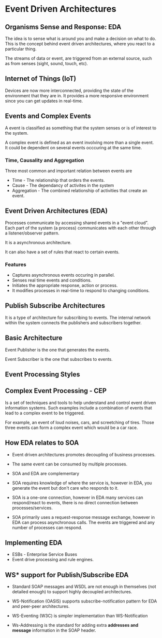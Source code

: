 # Event Driven Architectures

## Organisms Sense and Response: EDA

The idea is to sense what is around you and make a decision on what to do. This is the concept behind event driven architectures, where you react to a particular thing.

The streams of data or event, are triggered from an external source, such as from senses (sight, sound, touch, etc).

## Internet of Things (IoT)

Devices are now more interconnected, providing the state of the environment that they are in. It provides a more responsive environment since you can get updates in real-time.

## Events and Complex Events

A event is classified as something that the system senses or is of interest to the system.

A complex event is defined as an event involving more than a single event. It could be dependent on several events occcuring at the same time.

### Time, Causality and Aggregation

Three most common and important relation between events are

- Time - The relationship that orders the events.
- Cause - The dependancy of activites in the system
- Aggregation - The combined relationship of activities that create an event.

## Event Driven Architectures (EDA)

Processes communicate by accessing shared events in a "event cloud". Each part of the system (a process) communicates with each other through a listener/observer pattern.

It is a asynchronous architecture.

It can also have a set of rules that react to certain events. 

### Features

- Captures asynchronous events occuring in parallel.
- Senses real time events and conditions.
- Initiates the appropriate response, action or process.
- It modifies processes in real-time to respond to changing conditions.

## Publish Subscribe Architectures

It is a type of architecture for subscribing to events. The internal network within the system connects the publishers and subscribers together.

## Basic Architecture

Event Publisher is the one that generates the events.

Event Subscriber is the one that subscribes to events.

## Event Processing Styles

## Complex Event Processing - CEP

Is a set of techniques and tools to help understand and control event driven information systems. Such examples include a combination of events that lead to a complex event to be triggered.

For example, an event of loud noises, cars, and screetching of tires. Those three events can form a complex event which would be a car race.

## How EDA relates to SOA

- Event driven architectures promotes decoupling of business processes.
- The same event can be consumed by multiple processes.
- SOA and EDA are complementary

- SOA requires knowledge of where the service is, however in EDA, you generate the event but don't care who responds to it.
- SOA is a one-one connection, however in EDA many services can respond/react to events, there is no direct connection between processes/services.
- SOA primarily uses a request-response message exchange, however in EDA can process asynchronous calls. The events are triggered and any number of processes can respond.

## Implementing EDA

- ESBs - Enterprise Service Buses
- Event drive processing and rule engines.

## WS* support for Publish/Subscribe EDA

- Standard SOAP messages and WSDL are not enough in themselves (not detailed enough) to support highly decoupled architectures.

- WS-Notification (OASIS) supports subscribe-notification pattern for EDA and peer-peer architectures.

- WS-Eventing (W3C) is simpler implementation than WS-Notification

- Ws-Addressing is the standard for adding extra **addresses and message** information in the SOAP header.

